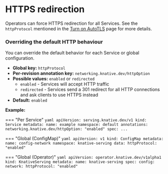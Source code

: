 # HTTPS redirection

Operators can force HTTPS redirection for all Services. See the `httpProtocol` mentioned in the [Turn on AutoTLS](../../../serving/using-auto-tls.md) page for more details.

### Overriding the default HTTP behaviour

You can override the default behavior for each Service or global configuration.

* **Global key:** `httpProtocol`
* **Per-revision annotation key:** `networking.knative.dev/httpOption`
* **Possible values:** `enabled` or `redirected`
  * `enabled` - Services will accept HTTP traffic
  * `redirected` - Services send a 301 redirect for all HTTP connections and ask clients to use HTTPS instead
* **Default:** `enabled`

**Example:**

=== "Per Service"
    ```yaml
    apiVersion: serving.knative.dev/v1
    kind: Service
    metadata:
      name: example
      namespace: default
      annotations:
        networking.knative.dev/httpOption: "enabled"
    spec:
      ...
    ```

=== "Global (ConfigMap)"
    ```yaml
    apiVersion: v1
    kind: ConfigMap
    metadata:
      name: config-network
      namespace: knative-serving
    data:
      httpProtocol: "enabled"
    ```

=== "Global (Operator)"
    ```yaml
    apiVersion: operator.knative.dev/v1alpha1
    kind: KnativeServing
    metadata:
      name: knative-serving
    spec:
      config:
        network:
          httpProtocol: "enabled"
    ```

